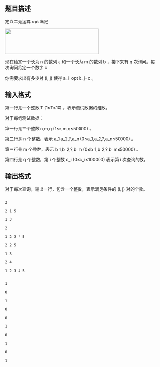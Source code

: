 ## 题目描述

<div>
 定义二元运算 opt 满足
</div>
<div>
 <img src="https://s2.loli.net/2023/08/15/dyZ1sczMCxpwQtV.png" width="306" height="83" alt="">
</div>
<div></div>
<div>
 现在给定一个长为 n 的数列 a 和一个长为 m 的数列 b ，接下来有 q 次询问。每次询问给定一个数字 c 
</div>
<div>
 你需要求出有多少对 (i, j) 使得 a_i  opt b_j=c 。
</div>
<div></div>
<div></div>
<div></div>

## 输入格式

<div>
 第一行是一个整数 T (1≤T≤10) ，表示测试数据的组数。
</div>
<div>
 对于每组测试数据：
</div>
<div>
 第一行是三个整数 n,m,q (1≤n,m,q≤50000) 。
</div>
<div>
 第二行是 n 个整数，表示 a_1,a_2,?,a_n (0≤a_1,a_2,?,a_n≤50000) 。
</div>
<div>
 第三行是 m 个整数，表示 b_1,b_2,?,b_m (0≤b_1,b_2,?,b_m≤50000) 。
</div>
<div>
 第四行是 q 个整数，第 i 个整数 c_i (0≤c_i≤100000) 表示第 i 次查询的数。
</div>
<div></div>
<div></div>

## 输出格式

<p>对于每次查询，输出一行，包含一个整数，表示满足条件的 (i, j) 对的个数。</p>
<div></div>
<div></div>

```input1
2
2 1 5
1 3
2
1 2 3 4 5
2 2 5
1 3
2 4
1 2 3 4 5
```
```output1
1
0
1
0
0
1
0
1
0
1
```
